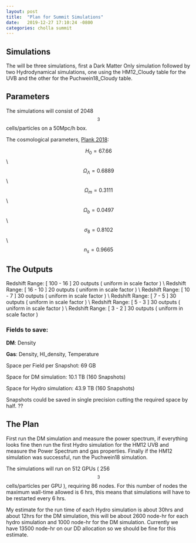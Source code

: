 ```yaml
---
layout: post
title:  "Plan for Summit Simulations"
date:   2019-12-27 17:10:24 -0800
categories: cholla summit
---
```


## Simulations

The will be three simulations, first a Dark Matter Only simulation followed by two Hydrodynamical simulations, one using the HM12_Cloudy table for the UVB and the other for the Puchwein18_Cloudy table.

## Parameters

The simulations will consist of 2048$$^3$$ cells/particles on a 50Mpc/h box.

The cosmological parameters, [Plank 2018](https://arxiv.org/pdf/1807.06209.pdf):

$$H_0 = 67.66$$ \\
$$\Omega_\Lambda = 0.6889$$ \\
$$\Omega_m = 0.3111$$ \\
$$\Omega_b = 0.0497$$ \\
$$\sigma_8 = 0.8102$$ \\
$$n_s = 0.9665$$

## The Outputs

Redshift Range: [ 100 - 16 ]   20 outputs ( uniform in scale factor ) \\
Redshift Range: [ 16 - 10 ]   20 outputs ( uniform in scale factor ) \\
Redshift Range: [ 10 - 7  ]   30 outputs ( uniform in scale factor ) \\
Redshift Range: [ 7 - 5  ]   30 outputs ( uniform in scale factor ) \\
Redshift Range: [ 5 - 3  ]   30 outputs ( uniform in scale factor ) \\
Redshift Range: [ 3 - 2  ]   30 outputs ( uniform in scale factor )

### Fields to save:

**DM**: Density

**Gas**: Density, HI_density, Temperature

Space per Field per Snapshot: 69 GB 

Space for DM simulation: 10.1 TB (160 Snapshots)

Space for Hydro simulation: 43.9 TB (160 Snapshots)

Snapshots could be saved in single precision cutting the required space by half. ??


## The Plan

First run the DM simulation and measure the power spectrum, if everything looks fine then run the first Hydro simulation for the HM12 UVB and measure the Power Spectrum and gas properties. Finally if the HM12 simulation was successful, run the Puchwein18 simulation.

The simulations will run on 512 GPUs ( 256$$^3$$ cells/particles per GPU ), requiring 86 nodes. For this number of nodes the maximum wall-time allowed is 6 hrs, this means that simulations will have to be restarted every 6 hrs.

My estimate for the run time of each Hydro simulation is about 30hrs and about 12hrs for the DM simulation, this will be about 2600 node-hr for each hydro simulation and 1000 node-hr for the DM simulation. Currently we have 13500 node-hr on our DD allocation so we should be fine for this estimate. 


